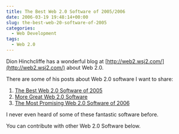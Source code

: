 ```yaml
---
title: The Best Web 2.0 Software of 2005/2006
date: 2006-03-19 19:48:14+00:00
slug: the-best-web-20-software-of-2005
categories:
  - Web Development
tags:
  - Web 2.0
---
```


Dion Hinchcliffe has a wonderful blog at [http://web2.wsj2.com/](http://web2.wsj2.com/) about Web 2.0.

There are some of his posts about Web 2.0 software I want to share:

1. [The Best Web 2.0 Software of 2005](http://web2.wsj2.com/the_best_web_20_software_of_2005.htm)
2. [More Great Web 2.0 Software](http://web2.wsj2.com/more_great_web_20_software.htm)
3. [The Most Promising Web 2.0 Software of 2006](http://web2.wsj2.com/the_most_promising_web_20_software_of_2006.htm)

I never even heard of some of these fantastic software before.

You can contribute with other Web 2.0 Software below.
